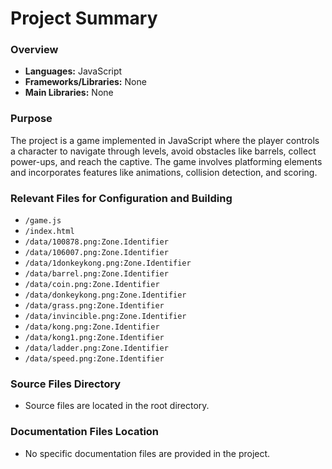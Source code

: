 # Project Summary

### Overview
- **Languages:** JavaScript
- **Frameworks/Libraries:** None
- **Main Libraries:** None

### Purpose
The project is a game implemented in JavaScript where the player controls a character to navigate through levels, avoid obstacles like barrels, collect power-ups, and reach the captive. The game involves platforming elements and incorporates features like animations, collision detection, and scoring.

### Relevant Files for Configuration and Building
- `/game.js`
- `/index.html`
- `/data/100878.png:Zone.Identifier`
- `/data/106007.png:Zone.Identifier`
- `/data/1donkeykong.png:Zone.Identifier`
- `/data/barrel.png:Zone.Identifier`
- `/data/coin.png:Zone.Identifier`
- `/data/donkeykong.png:Zone.Identifier`
- `/data/grass.png:Zone.Identifier`
- `/data/invincible.png:Zone.Identifier`
- `/data/kong.png:Zone.Identifier`
- `/data/kong1.png:Zone.Identifier`
- `/data/ladder.png:Zone.Identifier`
- `/data/speed.png:Zone.Identifier`

### Source Files Directory
- Source files are located in the root directory.

### Documentation Files Location
- No specific documentation files are provided in the project.
